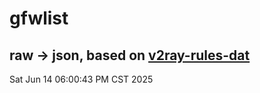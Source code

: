 # gfwlist
## raw -> json, based on [v2ray-rules-dat](https://github.com/Loyalsoldier/v2ray-rules-dat)
Sat Jun 14 06:00:43 PM CST 2025

